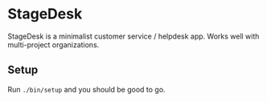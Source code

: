 StageDesk
========

StageDesk is a minimalist customer service / helpdesk app.
Works well with multi-project organizations.

## Setup

Run `./bin/setup` and you should be good to go.


